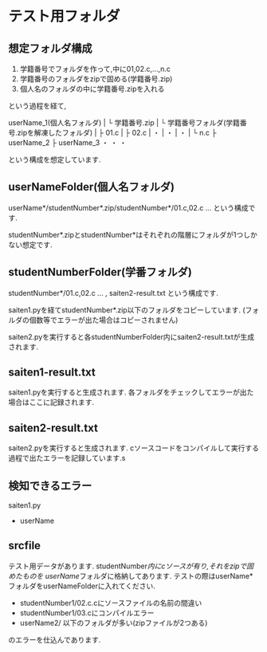 # テスト用フォルダ

## 想定フォルダ構成
  1. 学籍番号でフォルダを作って,中に01,02.c,...,n.c
  2. 学籍番号のフォルダをzipで固める(学籍番号.zip)
  3. 個人名のフォルダの中に学籍番号.zipを入れる

  という過程を経て,

  userName_1(個人名フォルダ)
   |  └ 学籍番号.zip
   |     └ 学籍番号フォルダ(学籍番号.zipを解凍したフォルダ)
   |        ├ 01.c
   |        ├ 02.c
   |        ・
   |        ・
   |        ・
   |        └  n.c
   ├ userName_2
   ├ userName_3
   ・
   ・
   ・
  
  という構成を想定しています.

## userNameFolder(個人名フォルダ)
  userName*/studentNumber*.zip/studentNumber*/01.c,02.c ... 
  という構成です.

  studentNumber*.zipとstudentNumber*はそれぞれの階層にフォルダが1つしかない想定です.

## studentNumberFolder(学番フォルダ)
  studentNumber*/01.c,02.c ... , saiten2-result.txt
  という構成です.

  saiten1.pyを経てstudentNumber*.zip以下のフォルダをコピーしています.
  (フォルダの個数等でエラーが出た場合はコピーされません)

  saiten2.pyを実行すると各studentNumberFolder内にsaiten2-result.txtが生成されます.

## saiten1-result.txt
  saiten1.pyを実行すると生成されます.
  各フォルダをチェックしてエラーが出た場合はここに記録されます.

## saiten2-result.txt
  saiten2.pyを実行すると生成されます.
  cソースコードをコンパイルして実行する過程で出たエラーを記録しています.s

## 検知できるエラー
  saiten1.py
  - userName


## srcfile
  テスト用データがあります.
  studentNumber*内にcソースが有り,それをzipで固めたものを
  userName*フォルダに格納してあります.
  テストの際はuserName*フォルダをuserNameFolderに入れてください.

  - studentNumber1/02.c.cにソースファイルの名前の間違い
  - studentNumber1/03.cにコンパイルエラー
  - userName2/ 以下のフォルダが多い(zipファイルが2つある)

  のエラーを仕込んであります.